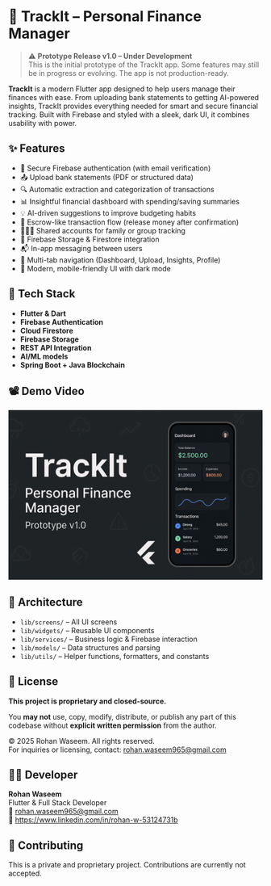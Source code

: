 # 💸 TrackIt – Personal Finance Manager
> ⚠️ **Prototype Release v1.0 – Under Development**  
> This is the initial prototype of the TrackIt app. Some features may still be in progress or evolving. The app is not production-ready.

**TrackIt** is a modern Flutter app designed to help users manage their finances with ease. From uploading bank statements to getting AI-powered insights, TrackIt provides everything needed for smart and secure financial tracking. Built with Firebase and styled with a sleek, dark UI, it combines usability with power.

## ✨ Features

- 🔐 Secure Firebase authentication (with email verification)
- 📤 Upload bank statements (PDF or structured data)
- 🔍 Automatic extraction and categorization of transactions
- 📊 Insightful financial dashboard with spending/saving summaries
- 💡 AI-driven suggestions to improve budgeting habits
- 💸 Escrow-like transaction flow (release money after confirmation)
- 👨‍👩‍👧 Shared accounts for family or group tracking
- 📁 Firebase Storage & Firestore integration
- 📬 In-app messaging between users
- 🧭 Multi-tab navigation (Dashboard, Upload, Insights, Profile)
- 📱 Modern, mobile-friendly UI with dark mode

## 📂 Tech Stack

- **Flutter & Dart**
- **Firebase Authentication**
- **Cloud Firestore**
- **Firebase Storage**
- **REST API Integration**
- **AI/ML models**
- **Spring Boot + Java Blockchain**

## 📽️ Demo Video

[![Watch the demo](assets/thumbnail.png)](https://www.youtube.com/watch?v=R4v9qfc0XG0&list=PL460ZDb1xew9G3omqXxsFtPvnewLGcogZ&index=2)

## 🧠 Architecture

- `lib/screens/` – All UI screens
- `lib/widgets/` – Reusable UI components
- `lib/services/` – Business logic & Firebase interaction
- `lib/models/` – Data structures and parsing
- `lib/utils/` – Helper functions, formatters, and constants

## 📄 License

**This project is proprietary and closed-source.**

You **may not** use, copy, modify, distribute, or publish any part of this codebase without **explicit written permission** from the author.

© 2025 Rohan Waseem. All rights reserved.  
For inquiries or licensing, contact: rohan.waseem965@gmail.com

## 🙋‍♂️ Developer

**Rohan Waseem**  
Flutter & Full Stack Developer  
📧 rohan.waseem965@gmail.com  
🔗 https://www.linkedin.com/in/rohan-w-53124731b  

## 🤝 Contributing

This is a private and proprietary project. Contributions are currently not accepted.

